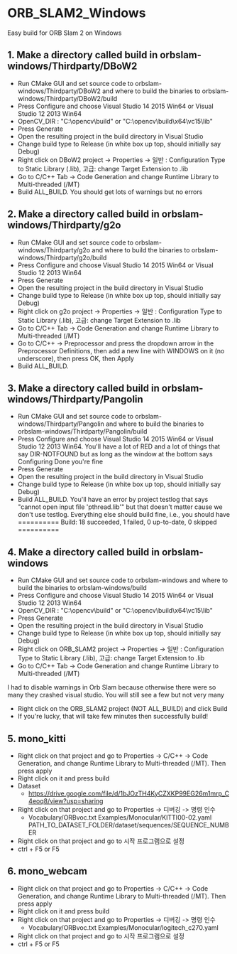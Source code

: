 # ORB_SLAM2_Windows
Easy build for ORB Slam 2 on Windows

## 1. Make a directory called build in orbslam-windows/Thirdparty/DBoW2
- Run CMake GUI and set source code to orbslam-windows/Thirdparty/DBoW2 and where to build the binaries to orbslam-windows/Thirdparty/DBoW2/build
- Press Configure and choose Visual Studio 14 2015 Win64 or Visual Studio 12 2013 Win64
- OpenCV_DIR : "C:\opencv\build" or "C:\opencv\build\x64\vc15\lib"
- Press Generate
- Open the resulting project in the build directory in Visual Studio
- Change build type to Release (in white box up top, should initially say Debug)
- Right click on DBoW2 project -> Properties -> 일반 : Configuration Type to Static Library (.lib), 고급: change Target Extension to .lib 
- Go to C/C++ Tab -> Code Generation and change Runtime Library to Multi-threaded (/MT)
- Build ALL_BUILD. You should get lots of warnings but no errors

## 2. Make a directory called build in orbslam-windows/Thirdparty/g2o
- Run CMake GUI and set source code to orbslam-windows/Thirdparty/g2o and where to build the binaries to orbslam-windows/Thirdparty/g2o/build
- Press Configure and choose Visual Studio 14 2015 Win64 or Visual Studio 12 2013 Win64
- Press Generate
- Open the resulting project in the build directory in Visual Studio
- Change build type to Release (in white box up top, should initially say Debug)
- Right click on g2o project -> Properties -> 일반 : Configuration Type to Static Library (.lib), 고급: change Target Extension to .lib 
- Go to C/C++ Tab -> Code Generation and change Runtime Library to Multi-threaded (/MT)
- Go to C/C++ -> Preprocessor and press the dropdown arrow in the Preprocessor Definitions, then add a new line with WINDOWS on it (no underscore), then press OK, then Apply
- Build ALL_BUILD.

## 3. Make a directory called build in orbslam-windows/Thirdparty/Pangolin
- Run CMake GUI and set source code to orbslam-windows/Thirdparty/Pangolin and where to build the binaries to orbslam-windows/Thirdparty/Pangolin/build
- Press Configure and choose Visual Studio 14 2015 Win64 or Visual Studio 12 2013 Win64. You'll have a lot of RED and a lot of things that say DIR-NOTFOUND but as long as the window at the bottom says Configuring Done you're fine
- Press Generate
- Open the resulting project in the build directory in Visual Studio
- Change build type to Release (in white box up top, should initially say Debug)
- Build ALL_BUILD. You'll have an error by project testlog that says "cannot open input file 'pthread.lib'" but that doesn't matter cause we don't use testlog. Everything else should build fine, i.e., you should have
========== Build: 18 succeeded, 1 failed, 0 up-to-date, 0 skipped ==========

## 4. Make a directory called build in orbslam-windows
- Run CMake GUI and set source code to orbslam-windows and where to build the binaries to orbslam-windows/build
- Press Configure and choose Visual Studio 14 2015 Win64 or Visual Studio 12 2013 Win64
- OpenCV_DIR : "C:\opencv\build" or "C:\opencv\build\x64\vc15\lib"
- Press Generate
- Open the resulting project in the build directory in Visual Studio
- Change build type to Release (in white box up top, should initially say Debug)
- Right click on ORB_SLAM2 project -> Properties -> 일반 : Configuration Type to Static Library (.lib), 고급: change Target Extension to .lib 
- Go to C/C++ Tab -> Code Generation and change Runtime Library to Multi-threaded (/MT)

I had to disable warnings in Orb Slam because otherwise there were so many they crashed visual studio. You will still see a few but not very many

- Right click on the ORB_SLAM2 project (NOT ALL_BUILD) and click Build
- If you're lucky, that will take few minutes then successfully build!

## 5. mono_kitti
- Right click on that project and go to Properties -> C/C++ -> Code Generation, and change Runtime Library to Multi-threaded (/MT). Then press apply
- Right click on it and press build
- Dataset
    - https://drive.google.com/file/d/1bJOzTH4KyCZXKP99EG26m1mrp_C4eoq8/view?usp=sharing
- Right click on that project and go to Properties -> 디버깅 -> 명령 인수
    - Vocabulary/ORBvoc.txt Examples/Monocular/KITTI00-02.yaml PATH_TO_DATASET_FOLDER/dataset/sequences/SEQUENCE_NUMBER
- Right click on that project and go to 시작 프로그램으로 설정
- ctrl + F5 or F5

## 6. mono_webcam
- Right click on that project and go to Properties -> C/C++ -> Code Generation, and change Runtime Library to Multi-threaded (/MT). Then press apply
- Right click on it and press build
- Right click on that project and go to Properties -> 디버깅 -> 명령 인수
    - Vocabulary/ORBvoc.txt Examples/Monocular/logitech_c270.yaml
- Right click on that project and go to 시작 프로그램으로 설정
- ctrl + F5 or F5
